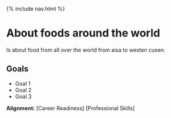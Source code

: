 {% include nav.html %}

# About foods around the world  

Is about food from all over the world from aisa to westen cusen.

## Goals
- Goal 1
- Goal 2
- Goal 3

**Alignment:** [Career Readiness] [Professional Skills]

